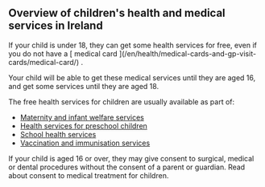 ##  Overview of children's health and medical services in Ireland

If your child is under 18, they can get some health services for free, even if
you do not have a [ medical card ](/en/health/medical-cards-and-gp-visit-
cards/medical-card/) .

Your child will be able to get these medical services until they are aged 16,
and get some services until they are aged 18.

The free health services for children are usually available as part of:

  * [ Maternity and infant welfare services ](/en/health/health-services/reproductive_health/maternity-and-infant-welfare-services/)
  * [ Health services for preschool children ](/en/health/health-services/children-s-health/health-services-for-preschool-children/)
  * [ School health services ](/en/health/health-services/children-s-health/school-health-services/)
  * [ Vaccination and immunisation services ](/en/health/health-services/children-s-health/vaccinations-for-children/)

If your child is aged 16 or over, they may give consent to surgical, medical
or dental procedures without the consent of a parent or guardian. Read about
consent to medical treatment for children.
